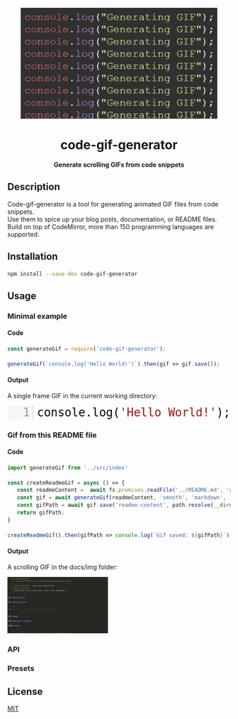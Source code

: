 <p align="center">
  <img height="250" src="./docs/img/generating.gif">
</p>
<h1 align="center"> code-gif-generator </h1>
<p align="center">
  <b>Generate scrolling GIFs from code snippets</b>
</p>

## Description
Code-gif-generator is a tool for generating animated GIF files from code snippets.  
Use them to spice up your blog posts, documentation, or README files.  
Build on top of CodeMirror, more than 150 programming languages are supported.

## Installation

```sh
npm install --save-dev code-gif-generator
```

## Usage

### Minimal example

#### Code

```js
const generateGif = require('code-gif-generator'):

generateGif(`console.log('Hello World!')`).then(gif => gif.save());
```

#### Output

A single frame GIF in the current working directory:  

![Screenshot: 'Hello World!](./docs/img/helloworldjs.gif)


### Gif from this README file

#### Code

```js
import generateGif from '../src/index'

const createReadmeGif = async () => {
   const readmeContent =  await fs.promises.readFile('../README.md', 'utf8');
   const gif = await generateGif(readmeContent, 'smooth', 'markdown', 'monokai', false);
   const gifPath = await gif.save('readme-content', path.resolve(__dirname, '../docs/img'));
   return gifPath;
}

createReadmeGif().then(gifPath => console.log(`Gif saved: ${gifPath}`));
```

#### Output

A scrolling GIF in the docs/img folder:  

<img alt="Screenshot: 'README.md'" src="./docs/img/readme-content.gif" width="45%">

### API

### Presets



## License
[MIT](./LICENSE)

